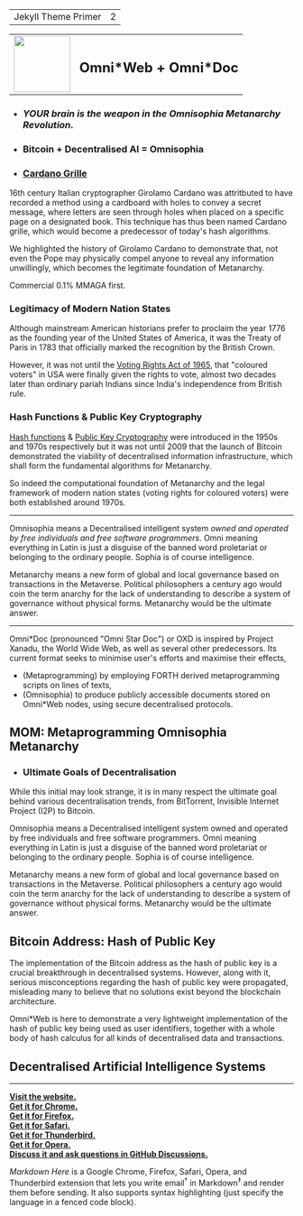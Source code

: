 <table><tr><td>Jekyll Theme Primer</td><td>2</td></tr></table>

<table><tr><td><img src="https://omnixtar.github.io/m/img/icon-oxw.png" width="100"></td><td><h2>Omni*Web + Omni*Doc</h2></td></tr></table>

<!-- 
# ![O](https://omnixtar.github.io/m/img/icon-oxw.png)Omni\*Web + Omni*Doc -->

- ### *YOUR brain is the weapon in the Omnisophia Metanarchy Revolution.* 
- ### Bitcoin + Decentralised AI = Omnisophia

- ### [Cardano Grille](https://en.wikipedia.org/wiki/Cardan_grille)

16th century Italian cryptographer Girolamo Cardano was attritbuted to have recorded a method using a cardboard with holes to convey a secret message, where letters are seen through holes when placed on a specific page on a designated book. This technique has thus been named Cardano grille, which would become a predecessor of today's hash algorithms. 

We highlighted the history of Girolamo Cardano to demonstrate that, not even the Pope may physically compel anyone to reveal any information unwillingly, which becomes the legitimate foundation of Metanarchy. 

Commercial 0.1% MMAGA first.

### Legitimacy of Modern Nation States

Although mainstream American historians prefer to proclaim the year 1776 as the founding year of the United States of America, it was the Treaty of Paris in 1783 that officially marked the recognition by the British Crown.

However, it was not until the
[Voting Rights Act of 1965](https://en.wikipedia.org/wiki/Voting_Rights_Act_of_1965), that "coloured voters" in USA were finally given the rights to vote, almost two decades later than ordinary pariah Indians since India's independence from British rule.


### Hash Functions & Public Key Cryptography

[Hash functions](https://en.wikipedia.org/wiki/Hash_function) & [Public Key Cryptography](https://en.wikipedia.org/wiki/Public-key_cryptography) were introduced in the 1950s and 1970s respectively but it was not until 2009 that the launch of Bitcoin demonstrated the viability of decentralised information infrastructure, which shall form the fundamental algorithms for Metanarchy.

So indeed the computational foundation of Metanarchy and the legal framework of modern nation states (voting rights for coloured voters) were both established around 1970s.

---

Omnisophia means a Decentralised intelligent system *owned and operated by free individuals and free software programmers*. Omni meaning everything in Latin is just a disguise of the banned word proletariat or belonging to the ordinary people. Sophia is of course intelligence.

Metanarchy means a new form of global and local governance based on transactions in the Metaverse. Political philosophers a century ago would coin the term anarchy for the lack of understanding to describe a system of governance without physical forms. Metanarchy would be the ultimate answer.

---

Omni\*Doc (pronounced "Omni Star Doc") or OXD is inspired by Project Xanadu, the World Wide Web, as well as several other predecessors. Its current format seeks to minimise user's efforts and maximise their effects,

- (Metaprogramming) by employing FORTH derived metaprogramming scripts on lines of texts, 
- (Omnisophia) to produce publicly accessible documents stored on Omni*Web nodes, using secure decentralised protocols.

## MOM: Metaprogramming Omnisophia Metanarchy
- ### Ultimate Goals of Decentralisation

While this initial may look strange, it is in many respect the ultimate goal behind various decentralisation trends, from BitTorrent, Invisible Internet Project (I2P) to Bitcoin.

Omnisophia means a Decentralised intelligent system owned and operated by free individuals and free software programmers. Omni meaning everything in Latin is just a disguise of the banned word proletariat or belonging to the ordinary people. Sophia is of course intelligence.

Metanarchy means a new form of global and local governance based on transactions in the Metaverse. Political philosophers a century ago would coin the term anarchy for the lack of understanding to describe a system of governance without physical forms. Metanarchy would be the ultimate answer.

## Bitcoin Address: Hash of Public Key

The implementation of the Bitcoin address as the hash of public key is a crucial breakthrough in decentralised systems. However, along with it, serious misconceptions regarding the hash of public key were propagated, misleading many to believe that no solutions exist beyond the blockchain architecture.

Omni*Web is here to demonstrate a very lightweight implementation of the hash of public key being used as user identifiers, together with a whole body of hash calculus for all kinds of decentralised data and transactions.

## Decentralised Artificial Intelligence Systems

---

[**Visit the website.**](https://markdown-here.com)<br>
[**Get it for Chrome.**](https://chrome.google.com/webstore/detail/elifhakcjgalahccnjkneoccemfahfoa)<br>
[**Get it for Firefox.**](https://addons.mozilla.org/firefox/addon/markdown-here/)<br>
[**Get it for Safari.**](https://s3.amazonaws.com/markdown-here/markdown-here.safariextz)<br>
[**Get it for Thunderbird.**](https://addons.mozilla.org/thunderbird/addon/markdown-here/)<br>
[**Get it for Opera.**](https://addons.opera.com/extensions/details/markdown-here/)<br>
[**Discuss it and ask questions in GitHub Discussions.**](https://github.com/adam-p/markdown-here/discussions)<br>

*Markdown Here* is a Google Chrome, Firefox, Safari, Opera, and Thunderbird extension that lets you write email<sup>&dagger;</sup> in Markdown<sup>&Dagger;</sup> and render them before sending. It also supports syntax highlighting (just specify the language in a fenced code block).

